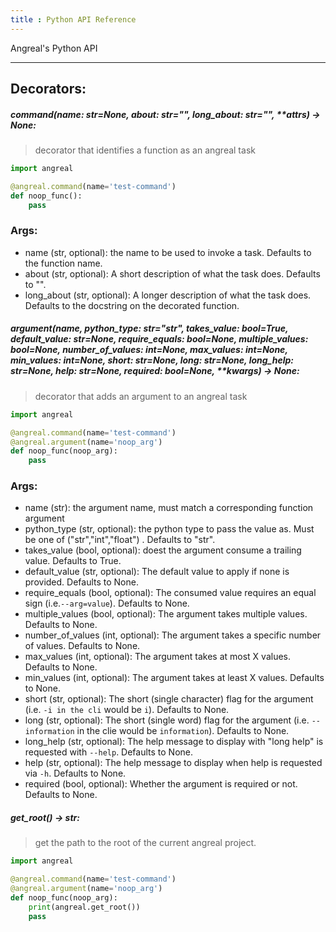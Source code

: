 ```yaml
---
title : Python API Reference
---
```

Angreal's Python API

---
## Decorators:

##### command(**name**: str=*None*, **about**: str=*""*, **long_about**: str=*""*, ****attrs**) -> None:
> decorator that identifies a function as an angreal task
```python
import angreal

@angreal.command(name='test-command')
def noop_func():
    pass
```

### Args:
- name (str, optional): the name to be used to invoke a task. Defaults to the function name.
- about (str, optional): A short description of what the task does. Defaults to "".
- long_about (str, optional): A longer description of what the task does. Defaults to the docstring on the decorated function.




##### argument(**name**, **python_type**: str=*"str"*, **takes_value**: bool=*True*, **default_value**: str=*None*, **require_equals**: bool=*None*, **multiple_values**: bool=*None*, **number_of_values**: int=*None*, **max_values**: int=*None*, **min_values**: int=*None*, **short**: str=*None*, **long**: str=*None*, **long_help**: str=*None*, **help**: str=*None*, **required**: bool=*None*, ****kwargs**) -> None:
> decorator that adds an argument to an angreal task

```python
import angreal

@angreal.command(name='test-command')
@angreal.argument(name='noop_arg')
def noop_func(noop_arg):
    pass

```
### Args:
- name (str): the argument name, must match a corresponding function argument
- python_type (str, optional): the python type to pass the value as. Must be one of ("str","int","float") . Defaults to "str".
- takes_value (bool, optional): doest the argument consume a trailing value. Defaults to True.
- default_value (str, optional): The default value to apply if none is provided. Defaults to None.
- require_equals (bool, optional): The consumed value requires an equal sign (i.e.`--arg=value`). Defaults to None.
- multiple_values (bool, optional): The argument takes multiple values. Defaults to None.
- number_of_values (int, optional): The argument takes a specific number of values. Defaults to None.
- max_values (int, optional): The argument takes at most X values. Defaults to None.
- min_values (int, optional): The argument takes at least X values. Defaults to None.
- short (str, optional): The short (single character) flag for the argument (i.e. `-i in the cli` would be `i`). Defaults to None.
- long (str, optional): The short (single word) flag for the argument (i.e. `--information` in the clie would be `information`). Defaults  to None.
- long_help (str, optional): The help message to display with "long help" is requested with `--help`. Defaults to None.
- help (str, optional): The help message to display when help is requested via `-h`. Defaults to None.
- required (bool, optional): Whether the argument is required or not. Defaults to None.



##### get_root() -> str:
> get the path to the root of the current angreal project.

```python
import angreal

@angreal.command(name='test-command')
@angreal.argument(name='noop_arg')
def noop_func(noop_arg):
    print(angreal.get_root())
    pass
```
